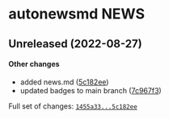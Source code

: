 # autonewsmd NEWS

## Unreleased (2022-08-27)

#### Other changes

-   added news.md
    ([5c182ee](https://github.com/kapsner/autonewsmd.git/tree/5c182eedbfd3dd26383aff59663c7e1ab6262973))
-   updated badges to main branch
    ([7c967f3](https://github.com/kapsner/autonewsmd.git/tree/7c967f3424fdd88390792d3a3053902349974153))

Full set of changes:
[`1455a33...5c182ee`](https://github.com/kapsner/autonewsmd.git/compare/1455a33...5c182ee)
